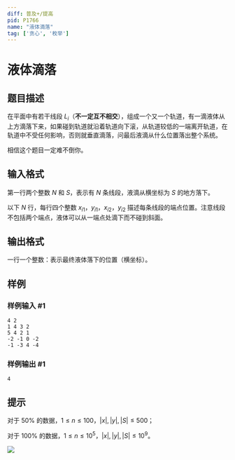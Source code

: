 ```yaml
---
diff: 普及+/提高
pid: P1766
name: "液体滴落"
tag: ['贪心', '枚举']
---
```

# 液体滴落
## 题目描述

在平面中有若干线段 $L_i$（**不一定互不相交**），组成一个又一个轨道，有一滴液体从上方滴落下来，如果碰到轨道就沿着轨道向下滚，从轨道较低的一端离开轨道，在轨道中不受任何影响，否则就垂直滴落，问最后液滴从什么位置落出整个系统。

相信这个题目一定难不倒你。
## 输入格式

第一行两个整数 $N$ 和 $S$，表示有 $N$ 条线段，液滴从横坐标为 $S$ 的地方落下。

以下 $N$ 行，每行四个整数 $x_{i1}$，$y_{i1}$，$x_{i2}$，$y_{i2}$ 描述每条线段的端点位置。注意线段不包括两个端点，液体可以从一端点处滴下而不碰到斜面。
## 输出格式

一行一个整数：表示最终液体落下的位置（横坐标）。
## 样例

### 样例输入 #1
```
4 2
1 4 3 2
5 4 2 1
-2 -1 0 -2
-1 -3 4 -4
```
### 样例输出 #1
```
4
```
## 提示

对于 $50\%$ 的数据，$1\le n\le100$，$|x|,|y|,|S| \le500$；

对于 $100\%$ 的数据，$1\le n\le 10^5$，$|x|,|y|,|S|≤10^9$。

![](https://cdn.luogu.com.cn/upload/image_hosting/gclp58tq.png)

